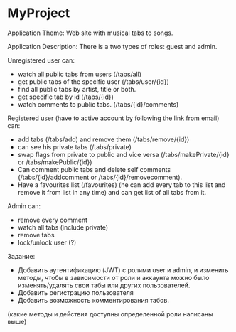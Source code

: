 # MyProject
Application Theme: 
Web site with musical tabs to songs.

Application Description:
There is a two types of roles: guest and admin.

Unregistered user can:
- watch all public tabs from users (/tabs/all)
- get public tabs of the specific user (/tabs/user/{id})
- find all public tabs by artist, title or both.
- get specific tab by id (/tabs/{id})
- watch comments to public tabs. (/tabs/{id}/comments)

Registered user (have to active account by following the link from email) can:
- add tabs (/tabs/add) and remove them (/tabs/remove/{id})
- can see his private tabs (/tabs/private) 
- swap flags from private to public and vice versa (/tabs/makePrivate/{id} or /tabs/makePublic/{id})
- Can comment public tabs and delete self comments (/tabs/{id}/addcomment or /tabs/{id}/removecomment). 
- Have a favourites list (/favourites) (he can add every tab to this list and remove it from list in any time) and can get list of all tabs from it. 

Admin can:
- remove every comment
- watch all tabs (include private)
- remove tabs
- lock/unlock user (?)

Задание:
- Добавить аутентификацию (JWT) с ролями user и admin, и изменить методы, чтобы в зависимости от роли и аккаунта можно было изменять/удалять свои табы или других пользователей.
- Добавить регистрацию пользователя 
- Добавить возможность комментирования табов. 


(какие методы и действия доступны определенной роли написаны выше)
